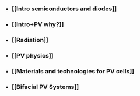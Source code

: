 - ### [[Intro semiconductors and diodes]]
- ### [[Intro+PV why?]]
- ### [[Radiation]]
- ### [[PV physics]]
- ### [[Materials and technologies for PV cells]]
- ### [[Bifacial PV Systems]]